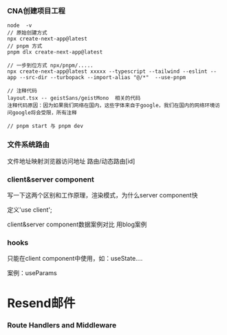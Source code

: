 ### CNA创建项目工程

```pnpm
node  -v
// 原始创建方式
npx create-next-app@latest
// pnpm 方式
pnpm dlx create-next-app@latest

// 一步到位方式 npx/pnpm/.....
npx create-next-app@latest xxxxx --typescript --tailwind --eslint --app --src-dir --turbopack --import-alias "@/*"  --use-pnpm

// 注释代码
layout.tsx -- geistSans/geistMono  相关的代码
注释代码原因：因为如果我们网络在国内，这些字体来自于google，我们在国内的网络环境访问google将会受限，所有注释

// pnpm start 与 pnpm dev
```

### 文件系统路由

文件地址映射浏览器访问地址
路由/动态路由[id]

### client&server component

写一下这两个区别和工作原理，渲染模式，为什么server component快

定义'use client';

client&server component数据案例对比 用blog案例

### hooks

只能在client component中使用，如：useState....

案例：useParams

# Resend邮件

### Route Handlers and Middleware
